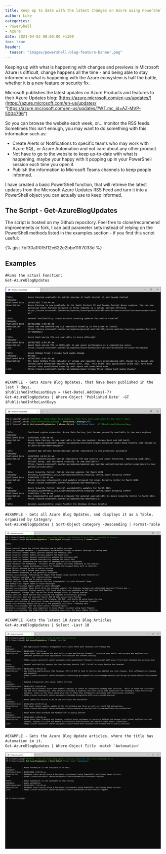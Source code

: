 ```yaml
---
title: Keep up to date with the latest changes on Azure using PowerShell
author: Luke
categories:
- PowerShell
- Azure
date: 2021-04-03 00:00:00 +1300
toc: true
header:
  teaser: "images/powershell-blog-feature-banner.png"
---
```

Keeping up with what is happening with changes and previews in Microsoft Azure is difficult, change happens all the time - and being able to stay informed on what is happening with the Azure ecosystem is half the battle, whether it is a new feature or security fix.

Microsoft publishes the latest updates on Azure Products and features to their Azure Updates blog: [https://azure.microsoft.com/en-us/updates/](https://azure.microsoft.com/en-us/updates/ "https://azure.microsoft.com/en-us/updates/?WT.mc_id=AZ-MVP-5004796")

So you can browse the website each week, or... monitor the RSS feeds. Sometimes this isn't enough, you may want to do something with this information such as:

* Create Alerts or Notifications to specific teams who may work with Azure SQL, or Azure Automation and not care about any other product.
* Not have to go to the website to keep up-to-date with what is happening, maybe your happy with it popping up in your PowerShell session each time you open it.
* Publish the information to Microsoft Teams channels to keep people informed.

I have created a basic PowerShell function, that will retrieve the latest updates from the Microsoft Azure Updates RSS Feed and turn it into a PowerShell object you can actually use to keep informed.

## The Script - Get-AzureBlogUpdates

The script is hosted on my Github repository. Feel free to clone/recommend improvements or fork, I can add parameter sets instead of relying on the PowerShell methods listed in the examples section - if you find this script useful:

{% gist 7bf30a1f0f5f12e622e2bbe11ff7033d %}

## Examples

    #Runs the actual Function:
    Get-AzureBlogUpdates

![Get-AzureBlogUpdates](/uploads/windowsterminal_5oqnizj8ko.png)

    #EXAMPLE - Gets Azure Blog Updates, that have been published in the last 7 days.
    $PublishedIntheLastDays = (Get-Date).AddDays(-7)
    Get-AzureBlogUpdates | Where-Object 'Published Date' -GT $PublishedIntheLastDays

![Get-AzureBlogUpdates](/uploads/windowsterminal_duphvuiqpz.png)

    #EXAMPLE - Gets all Azure Blog Updates, and displays it as a Table, organised by Category
    Get-AzureBlogUpdates | Sort-Object Category -Descending | Format-Table

![Get-AzureBlogUpdates](/uploads/windowsterminal_xrskcraov0.png)

    #EXAMPLE -Gets the latest 10 Azure Blog Articles
    Get-AzureBlogUpdates | Select -Last 10

![Get-AzureBlogUpdates - Select Last 10 Articles](/uploads/windowsterminal_bxxy0lnrjc.png "Get-AzureBlogUpdates - Select Last 10 Articles")

    #EXAMPLE - Gets the Azure Blog Update articles, where the title has Automation in it.
    Get-AzureBlogUpdates | Where-Object Title -match 'Automation'

![Get-AzureBlogUpdates - Title matches Automation](/uploads/windowsterminal_qitgwrqfm9.png "Get-AzureBlogUpdates - Title matches Automation")